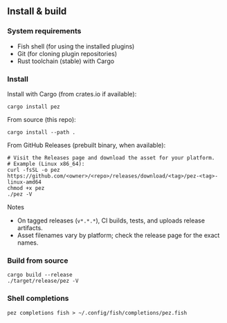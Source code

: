 ## Install & build

### System requirements

- Fish shell (for using the installed plugins)
- Git (for cloning plugin repositories)
- Rust toolchain (stable) with Cargo

### Install

Install with Cargo (from crates.io if available):

```shell
cargo install pez
```

From source (this repo):

```shell
cargo install --path .
```

From GitHub Releases (prebuilt binary, when available):

```shell
# Visit the Releases page and download the asset for your platform.
# Example (Linux x86_64):
curl -fsSL -o pez https://github.com/<owner>/<repo>/releases/download/<tag>/pez-<tag>-linux-amd64
chmod +x pez
./pez -V
```

Notes

- On tagged releases (`v*.*.*`), CI builds, tests, and uploads release artifacts.
- Asset filenames vary by platform; check the release page for the exact names.

### Build from source

```shell
cargo build --release
./target/release/pez -V
```

### Shell completions

```shell
pez completions fish > ~/.config/fish/completions/pez.fish
```
